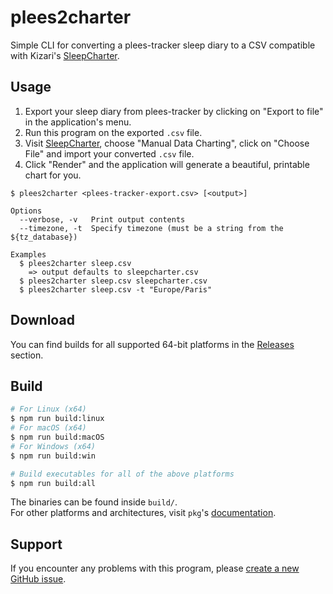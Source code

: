 # plees2charter

Simple CLI for converting a plees-tracker sleep diary to a CSV compatible with Kizari's [SleepCharter](https://sleepcharter.z13.web.core.windows.net/).

## Usage
1. Export your sleep diary from plees-tracker by clicking on "Export to file" in the application's menu.
2. Run this program on the exported `.csv` file.
3. Visit [SleepCharter](https://sleepcharter.z13.web.core.windows.net/), choose "Manual Data Charting", click on "Choose File" and import your converted `.csv` file.
4. Click "Render" and the application will generate a beautiful, printable chart for you.

```
$ plees2charter <plees-tracker-export.csv> [<output>]

Options
  --verbose, -v   Print output contents
  --timezone, -t  Specify timezone (must be a string from the ${tz_database})

Examples
  $ plees2charter sleep.csv
    => output defaults to sleepcharter.csv
  $ plees2charter sleep.csv sleepcharter.csv
  $ plees2charter sleep.csv -t "Europe/Paris"
```

## Download
You can find builds for all supported 64-bit platforms in the [Releases](https://github.com/quinn-dev/plees2charter/releases) section.

## Build
```bash
# For Linux (x64)
$ npm run build:linux
# For macOS (x64)
$ npm run build:macOS
# For Windows (x64)
$ npm run build:win

# Build executables for all of the above platforms
$ npm run build:all
```

The binaries can be found inside `build/`.  
For other platforms and architectures, visit `pkg`'s [documentation](https://github.com/vercel/pkg#targets).

## Support
If you encounter any problems with this program, please [create a new GitHub issue](https://github.com/quinn-dev/plees2charter/issues/new/choose).